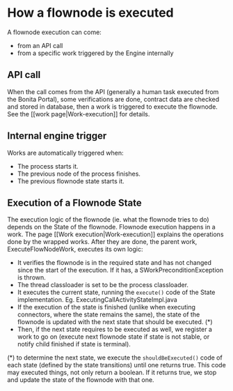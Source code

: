 # How a flownode is executed

A flownode execution can come:
* from an API call
* from a specific work triggered by the Engine internally

## API call

When the call comes from the API (generally a human task executed from the Bonita Portal), some verifications are done, contract data are checked and stored in database, then a work is triggered to execute the flownode. See the [[work page|Work-execution]] for details.

## Internal engine trigger

Works are automatically triggered when:
* The process starts it.
* The previous node of the process finishes.
* The previous flownode state starts it.

## Execution of a Flownode State
The execution logic of the flownode (ie. what the flownode tries to do) depends on the State of the flownode.
Flownode execution happens in a work. The page [[Work execution|Work-execution]] explains the operations done by the wrapped works. After they are done, the parent work, ExecuteFlowNodeWork, executes its own logic:

* It verifies the flownode is in the required state and has not changed since the start of the execution. If it has, a SWorkPreconditionException is thrown. 
* The thread classloader is set to be the process classloader.
* It executes the current state, running the `execute()` code of the State implementation. Eg. ExecutingCallActivityStateImpl.java
* If the execution of the state is finished (unlike when executing connectors, where the state remains the same), the state of the flownode is updated with the next state that should be executed. (*)
* Then, if the next state requires to be executed as well, we register a work to go on (execute next flownode state if state is not stable, or notify child finished if state is terminal).

(*) to determine the next state, we execute the `shouldBeExecuted()` code of each state (defined by the state transitions) until one returns true. This code may executed things, not only return a boolean. If it returns true, we stop and update the state of the flownode with that one.
